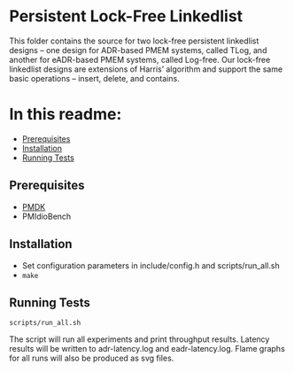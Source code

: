 # Persistent Lock-Free Linkedlist

This folder contains the source for two lock-free persistent linkedlist designs –
one design for ADR-based PMEM systems, called TLog, and another for eADR-based PMEM
systems, called Log-free. Our lock-free linkedlist designs are extensions of Harris’
algorithm and support the same basic operations – insert, delete, and contains.

# In this readme:

* [Prerequisites](#prerequisites)
* [Installation](#install)
* [Running Tests](#tests)

<a id="prerequisites"></a>
## Prerequisites

* [PMDK](https://github.com/pmem/pmdk)
* PMIdioBench

<a id="install"></a>
## Installation

* Set configuration parameters in include/config.h and scripts/run_all.sh
* ```make```

<a id="tests"></a>
## Running Tests

```scripts/run_all.sh```

The script will run all experiments and print throughput results. Latency results will be
written to adr-latency.log and eadr-latency.log. Flame graphs for all runs will also be
produced as svg files.
